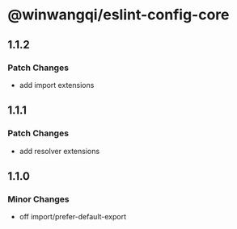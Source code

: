 # @winwangqi/eslint-config-core

## 1.1.2

### Patch Changes

- add import extensions

## 1.1.1

### Patch Changes

- add resolver extensions

## 1.1.0

### Minor Changes

- off import/prefer-default-export
